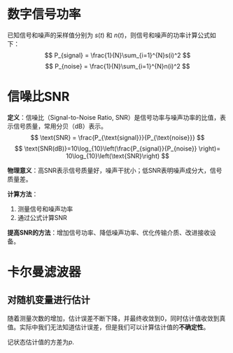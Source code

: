# 数字信号功率
已知信号和噪声的采样值分别为 $s(t)$ 和 $n(t)$，则信号和噪声的功率计算公式如下：
$$
P_{signal} = \frac{1}{N}\sum_{i=1}^{N}s(i)^2
$$
$$
P_{noise} = \frac{1}{N}\sum_{i=1}^{N}n(i)^2
$$
# 信噪比SNR
**定义**：信噪比（Signal-to-Noise Ratio, SNR）是信号功率与噪声功率的比值，表示信号质量，常用分贝（dB）表示。
$$
\text{SNR} = \frac{P_{\text{signal}}}{P_{\text{noise}}}
$$ 
$$
\text{SNR(dB)}=10\log_{10}\left(\frac{P_{signal}}{P_{noise}} \right)= 10\log_{10}\left(\text{SNR}\right)
$$

**物理意义**：高SNR表示信号质量好，噪声干扰小；低SNR表明噪声成分大，信号质量差。

**计算方法**：
1. 测量信号和噪声功率
2. 通过公式计算SNR

**提高SNR的方法**：增加信号功率、降低噪声功率、优化传输介质、改进接收设备。


# 卡尔曼滤波器
## 对随机变量进行估计
随着测量次数的增加，估计误差不断下降，并最终收敛到0，同时估计值收敛到真值。实际中我们无法知道估计误差，但是我们可以计算估计值的**不确定性**。

记状态估计值的方差为$p$.
